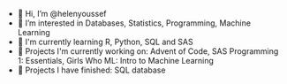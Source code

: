 - 👋 Hi, I’m @helenyoussef
- 👀 I’m interested in Databases, Statistics, Programming, Machine Learning
- 🌱 I'm currently learning R, Python, SQL and SAS
- 💞️ Projects I'm currently working on: Advent of Code, SAS Programming 1: Essentials, Girls Who ML: Intro to Machine Learning
- 🌸 Projects I have finished: SQL database

<!---
helenyoussef/helenyoussef is a ✨ special ✨ repository because its `README.md` (this file) appears on your GitHub profile.
You can click the Preview link to take a look at your changes.
--->
